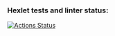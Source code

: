 ### Hexlet tests and linter status:
[![Actions Status](https://github.com/vitallcore/python-project-83/actions/workflows/hexlet-check.yml/badge.svg)](https://github.com/vitallcore/python-project-83/actions)